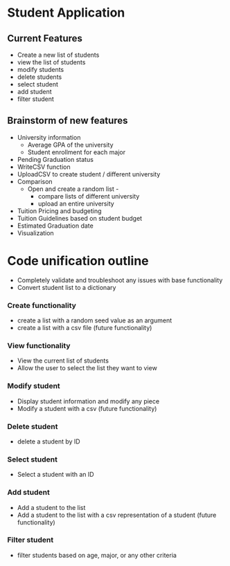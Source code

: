 # Student Application

## Current Features
* Create a new list of students
* view the list of students
* modify students
* delete students
* select student
* add student
* filter student

## Brainstorm of new features
* University information
    * Average GPA of the university
    * Student enrollment for each major
* Pending Graduation status
* WriteCSV function
* UploadCSV to create student / different university
* Comparison
    * Open and create a random list - 
        * compare lists of different university
        * upload an entire university
* Tuition Pricing and budgeting
* Tuition Guidelines based on student budget
* Estimated Graduation date
* Visualization

# Code unification outline
* Completely validate and troubleshoot any issues with base functionality
* Convert student list to a dictionary
### Create functionality
* create a list with a random seed value as an argument
* create a list with a csv file (future functionality)
### View functionality
* View the current list of students
* Allow the user to select the list they want to view
### Modify student
* Display student information and modify any piece
* Modify a student with a csv (future functionality)
### Delete student
* delete a student by ID
### Select student
* Select a student with an ID
### Add student
* Add a student to the list
* Add a student to the list with a csv representation of a student (future functionality)
### Filter student
* filter students based on age, major, or any other criteria


